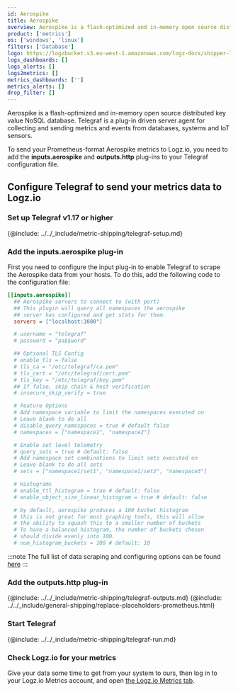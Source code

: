 ```yaml
---
id: Aerospike
title: Aerospike
overview: Aerospike is a flash-optimized and in-memory open source distributed key value NoSQL database. Telegraf is a plug-in driven server agent for collecting and sending metrics and events from databases, systems and IoT sensors.
product: ['metrics']
os: ['windows', 'linux']
filters: ['Database']
logo: https://logzbucket.s3.eu-west-1.amazonaws.com/logz-docs/shipper-logos/aerospike-logo.png
logs_dashboards: []
logs_alerts: []
logs2metrics: []
metrics_dashboards: ['']
metrics_alerts: []
drop_filter: []
---
```



Aerospike is a flash-optimized and in-memory open source distributed key value NoSQL database. Telegraf is a plug-in driven server agent for collecting and sending metrics and events from databases, systems and IoT sensors.

To send your Prometheus-format Aerospike metrics to Logz.io, you need to add the **inputs.aerospike** and **outputs.http** plug-ins to your Telegraf configuration file.

## Configure Telegraf to send your metrics data to Logz.io

 

### Set up Telegraf v1.17 or higher

{@include: ../../_include/metric-shipping/telegraf-setup.md}

### Add the inputs.aerospike plug-in

First you need to configure the input plug-in to enable Telegraf to scrape the Aerospike data from your hosts. To do this, add the following code to the configuration file:

``` ini
[[inputs.aerospike]]
  ## Aerospike servers to connect to (with port)
  ## This plugin will query all namespaces the aerospike
  ## server has configured and get stats for them.
  servers = ["localhost:3000"]

  # username = "telegraf"
  # password = "pa$$word"

  ## Optional TLS Config
  # enable_tls = false
  # tls_ca = "/etc/telegraf/ca.pem"
  # tls_cert = "/etc/telegraf/cert.pem"
  # tls_key = "/etc/telegraf/key.pem"
  ## If false, skip chain & host verification
  # insecure_skip_verify = true

  # Feature Options
  # Add namespace variable to limit the namespaces executed on
  # Leave blank to do all
  # disable_query_namespaces = true # default false
  # namespaces = ["namespace1", "namespace2"]

  # Enable set level telemetry
  # query_sets = true # default: false
  # Add namespace set combinations to limit sets executed on
  # Leave blank to do all sets
  # sets = ["namespace1/set1", "namespace1/set2", "namespace3"]

  # Histograms
  # enable_ttl_histogram = true # default: false
  # enable_object_size_linear_histogram = true # default: false

  # by default, aerospike produces a 100 bucket histogram
  # this is not great for most graphing tools, this will allow
  # the ability to squash this to a smaller number of buckets
  # To have a balanced histogram, the number of buckets chosen 
  # should divide evenly into 100.
  # num_histogram_buckets = 100 # default: 10
```

:::note
The full list of data scraping and configuring options can be found [here](https://github.com/influxdata/telegraf/blob/release-1.18/plugins/inputs/aerospike/README.md)
:::
 

### Add the outputs.http plug-in
  
{@include: ../../_include/metric-shipping/telegraf-outputs.md}
{@include: ../../_include/general-shipping/replace-placeholders-prometheus.html}
  
### Start Telegraf

{@include: ../../_include/metric-shipping/telegraf-run.md}

### Check Logz.io for your metrics

Give your data some time to get from your system to ours, then log in to your Logz.io Metrics account, and open [the Logz.io Metrics tab](https://app.logz.io/#/dashboard/metrics/).


 
